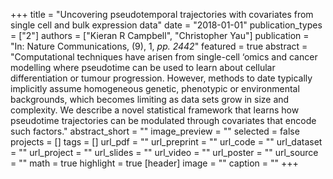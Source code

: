 +++
title = "Uncovering pseudotemporal trajectories with covariates from single cell and bulk expression data"
date = "2018-01-01"
publication_types = ["2"]
authors = ["Kieran R Campbell", "Christopher Yau"]
publication = "In: Nature Communications, (9), 1, _pp. 2442_"
featured = true
abstract = "Computational techniques have arisen from single-cell ‘omics and cancer modelling where pseudotime can be used to learn about cellular differentiation or tumour progression. However, methods to date typically implicitly assume homogeneous genetic, phenotypic or environmental backgrounds, which becomes limiting as data sets grow in size and complexity. We describe a novel statistical framework that learns how pseudotime trajectories can be modulated through covariates that encode such factors."
abstract_short = ""
image_preview = ""
selected = false
projects = []
tags = []
url_pdf = ""
url_preprint = ""
url_code = ""
url_dataset = ""
url_project = ""
url_slides = ""
url_video = ""
url_poster = ""
url_source = ""
math = true
highlight = true
[header]
image = ""
caption = ""
+++
